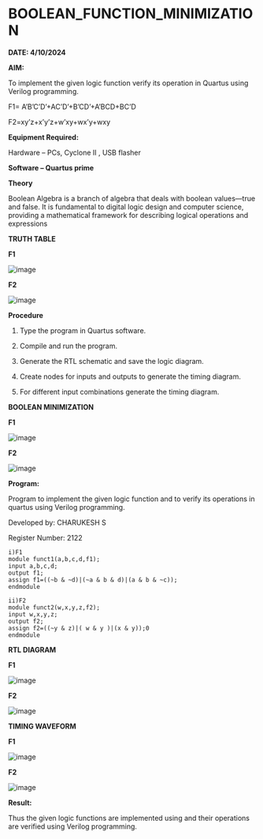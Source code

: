 # BOOLEAN_FUNCTION_MINIMIZATION
**DATE: 4/10/2024**

**AIM:**

To implement the given logic function verify its operation in Quartus using Verilog programming.

F1= A’B’C’D’+AC’D’+B’CD’+A’BCD+BC’D 

F2=xy’z+x’y’z+w’xy+wx’y+wxy

**Equipment Required:**

Hardware – PCs, Cyclone II , USB flasher

**Software – Quartus prime**

**Theory**

Boolean Algebra is a branch of algebra that deals with boolean values—true and false. It is fundamental to digital logic design and computer science, providing a mathematical framework for describing logical operations and expressions

**TRUTH TABLE**

**F1**

![image](https://github.com/user-attachments/assets/c1a358dd-9b50-403d-8126-7fac8ea60ac2)

**F2**

![image](https://github.com/user-attachments/assets/fabd3db2-a2df-4ab6-b000-23799cdedefa)

**Procedure**

1.	Type the program in Quartus software.

2.	Compile and run the program.

3.	Generate the RTL schematic and save the logic diagram.

4.	Create nodes for inputs and outputs to generate the timing diagram.

5.	For different input combinations generate the timing diagram.

**BOOLEAN MINIMIZATION**

**F1**

![image](https://github.com/user-attachments/assets/1a0727dc-e813-4b66-898c-1c4730f8176b)

**F2**

![image](https://github.com/user-attachments/assets/b59d8e3a-22d4-4fd3-bfac-30d469fe52ae)

**Program:**

Program to implement the given logic function and to verify its operations in quartus using Verilog programming. 

Developed by: CHARUKESH S

Register Number: 2122
```
i)F1
module funct1(a,b,c,d,f1);
input a,b,c,d;
output f1;
assign f1=((~b & ~d)|(~a & b & d)|(a & b & ~c));
endmodule

ii)F2
module funct2(w,x,y,z,f2);
input w,x,y,z;
output f2;
assign f2=((~y & z)|( w & y )|(x & y));0
endmodule
```
**RTL DIAGRAM**

**F1**

![image](https://github.com/user-attachments/assets/a62a2ed4-e5dd-4eb1-9284-dd63c6047cf4)

**F2**

![image](https://github.com/user-attachments/assets/9ea258b7-0118-4230-beb1-386ad14ad80f)

**TIMING WAVEFORM**

**F1**

![image](https://github.com/user-attachments/assets/a1f33d10-e65d-4475-82c2-ca7afe419af2)

**F2**

![image](https://github.com/user-attachments/assets/122e0e89-19fb-47f5-a965-d4811318a682)


**Result:**

Thus the given logic functions are implemented using and their operations are verified using Verilog programming.

